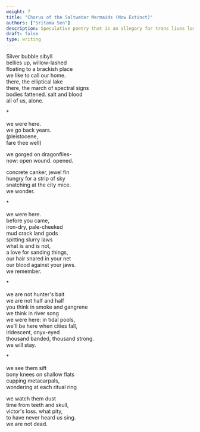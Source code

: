 ```yaml
---
weight: 7
title: "Chorus of the Saltwater Mermaids (Now Extinct)"
authors: ["Sritama Sen"]
description: Speculative poetry that is an allegory for trans lives lost to institutional violence. Locates trans history.
draft: false
type: writing
---
```


Silver bubble sibyll  
bellies up, willow-lashed  
floating to a brackish place  
we like to call our home.  
there, the elliptical lake  
there, the march of spectral signs  
bodies fattened. salt and blood  
all of us, alone.

\*

we were here.  
we go back years.  
(pleistocene,  
fare thee well)

we gorged on dragonflies-  
now: open wound. opened.

concrete canker, jewel fin  
hungry for a strip of sky  
snatching at the city mice.  
we wonder.

\*

we were here.  
before you came,  
iron-dry, pale-cheeked  
mud crack land gods  
spitting slurry laws  
what is and is not,  
a love for sanding things,  
our hair snared in your net  
our blood against your jaws.  
we remember.

\*

we are not hunter's bait  
we are not half and half  
you think in smoke and gangrene  
we think in river song  
we were here: in tidal pools,  
we'll be here when cities fall,  
iridescent, onyx-eyed  
thousand banded, thousand strong.  
we will stay.

\*

we see them sift  
bony knees on shallow flats  
cupping metacarpals,  
wondering at each ritual ring

we watch them dust  
time from teeth and skull,  
victor's loss. what pity,  
to have never heard us sing.  
we are not dead.